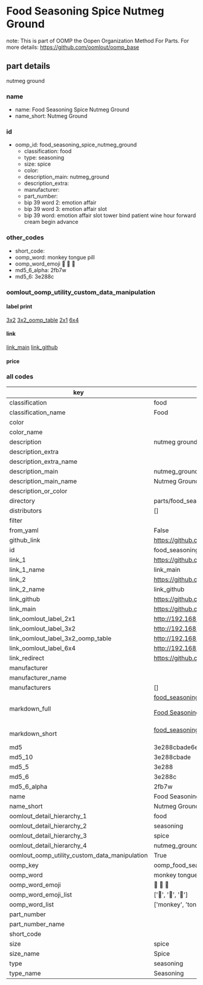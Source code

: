 # Food Seasoning Spice Nutmeg Ground  

note: This is part of OOMP the Oopen Organization Method For Parts. For more details: https://github.com/oomlout/oomp_base

##  part details
  



nutmeg ground



### name
* name: Food Seasoning Spice Nutmeg Ground
* name_short: Nutmeg Ground
### id
* oomp_id: food_seasoning_spice_nutmeg_ground
  * classification: food
  * type: seasoning
  * size: spice
  * color: 
  * description_main: nutmeg_ground
  * description_extra: 
  * manufacturer: 
  * part_number: 
  * bip 39 word 2: emotion affair
  * bip 39 word 3: emotion affair slot
  * bip 39 word: emotion affair slot tower bind patient wine hour forward cream begin advance

### other_codes
* short_code: 
* oomp_word: monkey tongue pill
* oomp_word_emoji :monkey: :tongue: :pill:
* md5_6_alpha: 2fb7w
* md5_6: 3e288c






### oomlout_oomp_utility_custom_data_manipulation
#### label print
[3x2](http://192.168.1.245:1112/?label=oomp%202fb7w)
[3x2_oomp_table](http://192.168.1.108:1112/?label=oomp%202fb7w)
[2x1](http://192.168.1.242:1112/?label=oomp%202fb7w)
[6x4](http://192.168.1.55:1112/?label=oomp%202fb7w)    

#### link

[link_main](https://github.com/oomlout/oomlout_oomp_version_1_messy/tree/main/parts/food_seasoning_spice_nutmeg_ground) [link_github](https://github.com/oomlout/oomlout_oomp_version_1_messy/tree/main/parts/food_seasoning_spice_nutmeg_ground)                             

#### price







### all codes 
| key | value |  
| --- | --- |  
| classification | food |  
| classification_name | Food |  
| color |  |  
| color_name |  |  
| description | nutmeg ground |  
| description_extra |  |  
| description_extra_name |  |  
| description_main | nutmeg_ground |  
| description_main_name | Nutmeg Ground |  
| description_or_color |   |  
| directory | parts/food_seasoning_spice_nutmeg_ground |  
| distributors | [] |  
| filter |  |  
| from_yaml | False |  
| github_link | https://github.com/oomlout/oomlout_oomp_part_src/tree/main/parts/food_seasoning_spice_nutmeg_ground |  
| id | food_seasoning_spice_nutmeg_ground |  
| link_1 | https://github.com/oomlout/oomlout_oomp_version_1_messy/tree/main/parts/food_seasoning_spice_nutmeg_ground |  
| link_1_name | link_main |  
| link_2 | https://github.com/oomlout/oomlout_oomp_version_1_messy/tree/main/parts/food_seasoning_spice_nutmeg_ground |  
| link_2_name | link_github |  
| link_github | https://github.com/oomlout/oomlout_oomp_version_1_messy/tree/main/parts/food_seasoning_spice_nutmeg_ground |  
| link_main | https://github.com/oomlout/oomlout_oomp_version_1_messy/tree/main/parts/food_seasoning_spice_nutmeg_ground |  
| link_oomlout_label_2x1 | http://192.168.1.242:1112/?label=oomp%202fb7w |  
| link_oomlout_label_3x2 | http://192.168.1.245:1112/?label=oomp%202fb7w |  
| link_oomlout_label_3x2_oomp_table | http://192.168.1.108:1112/?label=oomp%202fb7w |  
| link_oomlout_label_6x4 | http://192.168.1.55:1112/?label=oomp%202fb7w |  
| link_redirect | https://github.com/oomlout/oomlout_oomp_version_1_messy/tree/main/parts/food_seasoning_spice_nutmeg_ground |  
| manufacturer |  |  
| manufacturer_name |  |  
| manufacturers | [] |  
| markdown_full | [food_seasoning_spice_nutmeg_ground](none)<br>[](none)<br>[Food Seasoning Spice Nutmeg Ground](none)<br><br> |  
| markdown_short | [food_seasoning_spice_nutmeg_ground](none)<br><br> |  
| md5 | 3e288cbade6e5f72840b2e6398011246 |  
| md5_10 | 3e288cbade |  
| md5_5 | 3e288 |  
| md5_6 | 3e288c |  
| md5_6_alpha | 2fb7w |  
| name | Food Seasoning Spice Nutmeg Ground |  
| name_short | Nutmeg Ground |  
| oomlout_detail_hierarchy_1 | food |  
| oomlout_detail_hierarchy_2 | seasoning |  
| oomlout_detail_hierarchy_3 | spice |  
| oomlout_detail_hierarchy_4 | nutmeg_ground |  
| oomlout_oomp_utility_custom_data_manipulation | True |  
| oomp_key | oomp_food_seasoning_spice_nutmeg_ground |  
| oomp_word | monkey tongue pill |  
| oomp_word_emoji | :monkey: :tongue: :pill: |  
| oomp_word_emoji_list | [':monkey:', ':tongue:', ':pill:'] |  
| oomp_word_list | ['monkey', 'tongue', 'pill'] |  
| part_number |  |  
| part_number_name |  |  
| short_code |  |  
| size | spice |  
| size_name | Spice |  
| type | seasoning |  
| type_name | Seasoning |  
